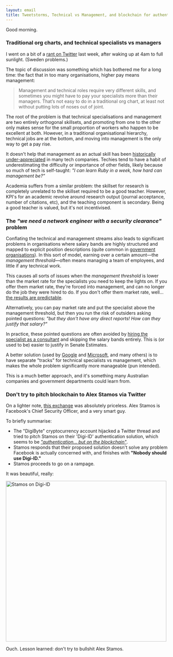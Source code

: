 ```yaml
---
layout: email
title: Tweetstorms, Technical vs Management, and blockchain for authentication
---
```


Good morning.

### Traditional org charts, and technical specialists vs managers

I went on a bit of a [rant on Twitter](https://twitter.com/markeldo/status/999132305405956096) last week, after waking up at 4am to full sunlight. (Sweden problems.)

The topic of discussion was something which has bothered me for a long time: the fact that in too many organisations, higher pay means management:

>Management and technical roles require very different skills, and sometimes you might have to pay your specialists more than their managers. That’s not easy to do in a traditional org chart, at least not without putting lots of noses out of joint.

The root of the problem is that technical specialisations and management are two entirely orthogonal skillsets, and promoting from one to the other only makes sense for the small proportion of workers who happen to be excellent at both. However, in a traditional organisational hierarchy, technical jobs are at the bottom, and moving into management is the only way to get a pay rise.

It doesn't help that management as an actual skill has been [historically under-appreciated](http://www.businessinsider.com/larry-page-the-untold-story-2014-4?r=US&IR=T&IR=T) in many tech companies. Techies tend to have a habit of underestimating the difficulty or importance of other fields, likely because so much of tech is self-taught: *"I can learn Ruby in a week, how hard can management be?"*

Academia suffers from a similar problem: the skillset for research is completely unrelated to the skillset required to be a good teacher. However, KPI's for an academic revolve around research output (journal acceptance, number of citations, etc), and the teaching component is secondary. Being a good teacher is valued, but it's not incentivised.

### The *"we need a network engineer with a security clearance"* problem

Conflating the technical and management streams also leads to significant problems in organisations where salary bands are highly structured and mapped to explicit position descriptions (quite common in [government organisations](http://www.apsc.gov.au/publications-and-media/current-publications/worklevel-standards/el1)). In this sort of model, earning over a certain amount—the *management threshold*—often means managing a team of employees, and little if any technical work. 

This causes all sorts of issues when the *management threshold* is lower than the market rate for the specialists you need to keep the lights on. If you offer them market rate, they're forced into management, and can no longer do the job they were hired to do. If you don't offer them market rate, well... [the results are predictable](https://imgur.com/gallery/JmNORei). 

Alternatively, you can pay market rate and put the specialist above the management threshold, but then you run the risk of outsiders asking pointed questions: *"but they don't have any direct reports! How can they justify that salary?"*

In practice, these pointed questions are often avoided by [hiring the specialist as a consultant](https://www.smh.com.au/politics/federal/there-s-a-lack-of-transparency-on-executive-pay-and-contractors-in-aps-20180530-p4zidt.html) and skipping the salary bands entirely. This is (or used to be) easier to justify in Senate Estimates.

A better solution (used by [Google](https://www.quora.com/What-are-all-the-job-levels-in-Googles-technical-career-track) and [Microsoft](https://www.quora.com/What-are-all-the-job-levels-in-Microsofts-technical-career-track), and many others) is to have separate "tracks" for technical specialists vs management, which makes the whole problem significantly more manageable (pun intended). 

This is a much better approach, and it's something many Australian companies and government departments could learn from.


### Don't try to pitch blockchain to Alex Stamos via Twitter

On a lighter note, [this exchange](https://twitter.com/alexstamos/status/999769878071406592) was absolutely priceless. Alex Stamos is Facebook's Chief Security Officer, and a very smart guy.

To briefly summarise:
* The "DigiByte" cryptocurrency account hijacked a Twitter thread and tried to pitch Stamos on their 'Digi-ID' authentication solution, which seems to be *["authentication... but on the blockchain"](https://imgur.com/a/ceP8tK1)*.
* Stamos responds that their proposed solution doesn't solve any problem Facebook is actually concerned with, and finishes with **"Nobody should use Digi-ID."**
* Stamos proceeds to go on a rampage.

It was beautiful, really:

[<img src="../images/stamos-digi-id.png" alt="Stamos on Digi-ID" width="500">](https://twitter.com/alexstamos/status/999868096075718656)

Ouch. Lesson learned: don't try to bullshit Alex Stamos.